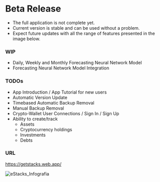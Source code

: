 # Beta Release 

- The full application is not complete yet.
- Current version is stable and can be used without a problem.
- Expect future updates with all the range of features presented in the image below.

### WIP

- Daily, Weekly and Monthly Forecasting Neural Network Model
- Forecasting Neural Network Model Integration

### TODOs

- App Introduction / App Tutorial for new users
- Automatic Version Update
- Timebased Automatic Backup Removal
- Manual Backup Removal
- Crypto-Wallet User Connections / Sign In / Sign Up
- Ability to create/track
  - Assets
  - Cryptocurrency holdings
  - Investments
  - Debts

### URL

https://getstacks.web.app/


![eStacks_Infografia](https://user-images.githubusercontent.com/36679293/169188209-21b6375a-47dc-43bb-bf9d-81fb7f5b6287.png)

